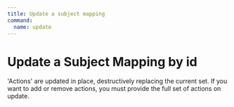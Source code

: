 ```yaml
---
title: Update a subject mapping 
command:
  name: update
---
```


# Update a Subject Mapping by id

'Actions' are updated in place, destructively replacing the current set. If you want to add or remove actions, you must provide the full set of actions on update.
